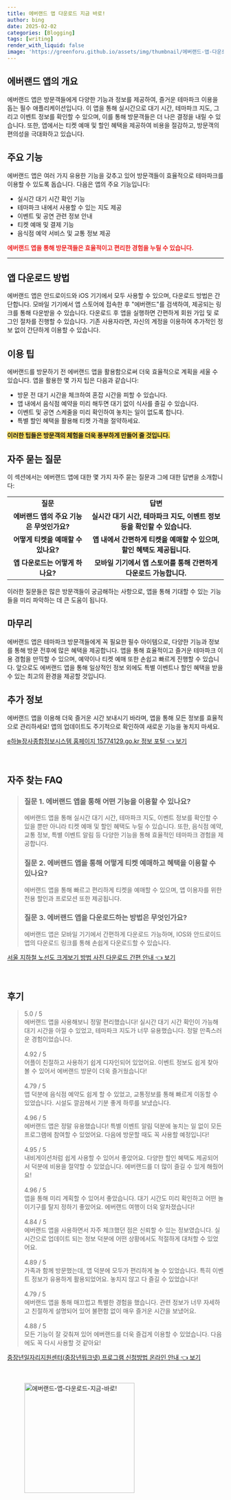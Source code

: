 ```yaml
---
title: 에버랜드 앱 다운로드 지금 바로!
author: bing
date: 2025-02-02
categories: [Blogging]
tags: [writing]
render_with_liquid: false
image: 'https://greenforu.github.io/assets/img/thumbnail/에버랜드-앱-다운로드-지금-바로!.webp'
---
```



<h2 id='에버랜드 앱의 개요'>에버랜드 앱의 개요</h2>

<p>에버랜드 앱은 방문객들에게 다양한 기능과 정보를 제공하여, 즐거운 테마파크 이용을 돕는 필수 애플리케이션입니다. 이 앱을 통해 실시간으로 대기 시간, 테마파크 지도, 그리고 이벤트 정보를 확인할 수 있으며, 이를 통해 방문객들은 더 나은 결정을 내릴 수 있습니다. 또한, 앱에서는 티켓 예매 및 할인 혜택을 제공하여 비용을 절감하고, 방문객의 편의성을 극대화하고 있습니다.</p>

<h2 id='주요 기능'>주요 기능</h2>

<p>에버랜드 앱은 여러 가지 유용한 기능을 갖추고 있어 방문객들이 효율적으로 테마파크를 이용할 수 있도록 돕습니다. 다음은 앱의 주요 기능입니다:</p>

<ul>
    <li>실시간 대기 시간 확인 기능</li>
    <li>테마파크 내에서 사용할 수 있는 지도 제공</li>
    <li>이벤트 및 공연 관련 정보 안내</li>
    <li>티켓 예매 및 결제 기능</li>
    <li>음식점 예약 서비스 및 교통 정보 제공</li>
</ul>

<p><b><span style="color: #ee2323;">에버랜드 앱을 통해 방문객들은 효율적이고 편리한 경험을 누릴 수 있습니다.</span></b></p>

<hr />

<h2 id='앱 다운로드 방법'>앱 다운로드 방법</h2>

<p>에버랜드 앱은 안드로이드와 iOS 기기에서 모두 사용할 수 있으며, 다운로드 방법은 간단합니다. 모바일 기기에서 앱 스토어에 접속한 후 "에버랜드"를 검색하여, 제공되는 링크를 통해 다운받을 수 있습니다. 다운로드 후 앱을 실행하면 간편하게 회원 가입 및 로그인 절차를 진행할 수 있습니다. 기존 사용자라면, 자신의 계정을 이용하여 추가적인 정보 없이 간단하게 이용할 수 있습니다.</p>

<h2 id='이용 팁'>이용 팁</h2>

<p>에버랜드를 방문하기 전 에버랜드 앱을 활용함으로써 더욱 효율적으로 계획을 세울 수 있습니다. 앱을 활용한 몇 가지 팁은 다음과 같습니다:</p>

<ul>
    <li>방문 전 대기 시간을 체크하여 혼잡 시간을 피할 수 있습니다.</li>
    <li>앱 내에서 음식점 예약을 미리 해두면 대기 없이 식사를 즐길 수 있습니다.</li>
    <li>이벤트 및 공연 스케줄을 미리 확인하여 놓치는 일이 없도록 합니다.</li>
    <li>특별 할인 혜택을 활용해 티켓 가격을 절약하세요.</li>
</ul>

<p><b><span style="background-color: #ffe066;">이러한 팁들은 방문객의 체험을 더욱 풍부하게 만들어 줄 것입니다.</span></b></p>

<h2 id='자주 묻는 질문'>자주 묻는 질문</h2>

<p>이 섹션에서는 에버랜드 앱에 대한 몇 가지 자주 묻는 질문과 그에 대한 답변을 소개합니다:</p>

<table>
    <tr>
        <td style="text-align: center; height: 17px;"><b>질문</b></td>
        <td style="text-align: center; height: 17px;"><b>답변</b></td>
    </tr>
    <tr>
        <td style="text-align: center; height: 17px;"><b>에버랜드 앱의 주요 기능은 무엇인가요?</b></td>
        <td style="text-align: center; height: 17px;"><b>실시간 대기 시간, 테마파크 지도, 이벤트 정보 등을 확인할 수 있습니다.</b></td>
    </tr>
    <tr>
        <td style="text-align: center; height: 17px;"><b>어떻게 티켓을 예매할 수 있나요?</b></td>
        <td style="text-align: center; height: 17px;"><b>앱 내에서 간편하게 티켓을 예매할 수 있으며, 할인 혜택도 제공됩니다.</b></td>
    </tr>
    <tr>
        <td style="text-align: center; height: 17px;"><b>앱 다운로드는 어떻게 하나요?</b></td>
        <td style="text-align: center; height: 17px;"><b>모바일 기기에서 앱 스토어를 통해 간편하게 다운로드 가능합니다.</b></td>
    </tr>
</table>

<p>이러한 질문들은 많은 방문객들이 궁금해하는 사항으로, 앱을 통해 기대할 수 있는 기능들을 미리 파악하는 데 큰 도움이 됩니다.</p>

<h2 id='마무리'>마무리</h2>

<p>에버랜드 앱은 테마파크 방문객들에게 꼭 필요한 필수 아이템으로, 다양한 기능과 정보를 통해 방문 전후에 많은 혜택을 제공합니다. 앱을 통해 효율적이고 즐거운 테마파크 이용 경험을 만끽할 수 있으며, 예약이나 티켓 예매 또한 손쉽고 빠르게 진행할 수 있습니다. 앞으로도 에버랜드 앱을 통해 일상적인 정보 외에도 특별 이벤트나 할인 혜택을 받을 수 있는 최고의 환경을 제공할 것입니다.</p>

<h2 id='추가 정보'>추가 정보</h2>

<p>에버랜드 앱을 이용해 더욱 즐거운 시간 보내시기 바라며, 앱을 통해 모든 정보를 효율적으로 관리하세요! 앱의 업데이트도 주기적으로 확인하여 새로운 기능을 놓치지 마세요.</p>


<p><a class="click-button" title="e하늘장사종합정보시스템 홈페이지 15774129.go.kr 정보 포털" href="https://greenforu.github.io/posts/e%ED%95%98%EB%8A%98%EC%9E%A5%EC%82%AC%EC%A2%85%ED%95%A9%EC%A0%95%EB%B3%B4%EC%8B%9C%EC%8A%A4%ED%85%9C-%ED%99%88%ED%8E%98%EC%9D%B4%EC%A7%80-15774129.go.kr-%EC%A0%95%EB%B3%B4-%ED%8F%AC%ED%84%B8/" rel="dofollow">e하늘장사종합정보시스템 홈페이지 15774129.go.kr 정보 포털 👈 보기</a></p><br>
<h2 id='자주_찾는_FAQ'>자주 찾는 FAQ</h2>
<div itemscope="" itemtype="https://schema.org/FAQPage"> 
<blockquote> 
<div itemscope="" itemprop="mainEntity" itemtype="https://schema.org/Question"> 
<h3 itemprop="name">질문 1. 에버랜드 앱을 통해 어떤 기능을 이용할 수 있나요?</h3> 
<div itemscope="" itemprop="acceptedAnswer" itemtype="https://schema.org/Answer"> 
<span itemprop="text"> 
<p>에버랜드 앱을 통해 실시간 대기 시간, 테마파크 지도, 이벤트 정보를 확인할 수 있을 뿐만 아니라 티켓 예매 및 할인 혜택도 누릴 수 있습니다. 또한, 음식점 예약, 교통 정보, 특별 이벤트 알림 등 다양한 기능을 통해 효율적인 테마파크 경험을 제공합니다.</p> 
</span> 
</div> 
</div> 

<div itemscope="" itemprop="mainEntity" itemtype="https://schema.org/Question"> 
<h3 itemprop="name">질문 2. 에버랜드 앱을 통해 어떻게 티켓 예매하고 혜택을 이용할 수 있나요?</h3> 
<div itemscope="" itemprop="acceptedAnswer" itemtype="https://schema.org/Answer"> 
<span itemprop="text"> 
<p>에버랜드 앱을 통해 빠르고 편리하게 티켓을 예매할 수 있으며, 앱 이용자를 위한 전용 할인과 프로모션 또한 제공됩니다.</p> 
</span> 
</div> 
</div> 

<div itemscope="" itemprop="mainEntity" itemtype="https://schema.org/Question"> 
<h3 itemprop="name">질문 3. 에버랜드 앱을 다운로드하는 방법은 무엇인가요?</h3> 
<div itemscope="" itemprop="acceptedAnswer" itemtype="https://schema.org/Answer"> 
<span itemprop="text"> 
<p>에버랜드 앱은 모바일 기기에서 간편하게 다운로드 가능하며, IOS와 안드로이드 앱의 다운로드 링크를 통해 손쉽게 다운로드할 수 있습니다.</p> 
</span> 
</div> 
</div> 
</blockquote> 
</div>
<p><a class="click-button" title="서울 지하철 노선도 크게보기 방법 사진 다운로드 간편 안내" href="https://greenforu.github.io/posts/%EC%84%9C%EC%9A%B8-%EC%A7%80%ED%95%98%EC%B2%A0-%EB%85%B8%EC%84%A0%EB%8F%84-%ED%81%AC%EA%B2%8C%EB%B3%B4%EA%B8%B0-%EB%B0%A9%EB%B2%95-%EC%82%AC%EC%A7%84-%EB%8B%A4%EC%9A%B4%EB%A1%9C%EB%93%9C-%EA%B0%84%ED%8E%B8-%EC%95%88%EB%82%B4/" rel="dofollow">서울 지하철 노선도 크게보기 방법 사진 다운로드 간편 안내 👈 보기</a></p><br>
<h2 id='후기'>후기</h2>
<div itemscope itemtype="https://schema.org/Product">
  <blockquote>
  <div itemprop="review" itemscope itemtype="https://schema.org/Review">
      <div itemprop="reviewRating" itemscope itemtype="https://schema.org/Rating"> <span itemprop="ratingValue">5.0</span> / <span itemprop="bestRating">5</span> </div>
      <span itemprop="reviewBody">에버랜드 앱을 사용해보니 정말 편리했습니다! 실시간 대기 시간 확인이 가능해 대기 시간을 아낄 수 있었고, 테마파크 지도가 너무 유용했습니다. 정말 만족스러운 경험이었습니다.</span>
  </div>
  <br>
  <div itemprop="review" itemscope itemtype="https://schema.org/Review">
      <div itemprop="reviewRating" itemscope itemtype="https://schema.org/Rating"> <span itemprop="ratingValue">4.92</span> / <span itemprop="bestRating">5</span> </div>
      <span itemprop="reviewBody">어플이 친절하고 사용하기 쉽게 디자인되어 있었어요. 이벤트 정보도 쉽게 찾아볼 수 있어서 에버랜드 방문이 더욱 즐거웠습니다!</span>
  </div>
  <br>
  <div itemprop="review" itemscope itemtype="https://schema.org/Review">
      <div itemprop="reviewRating" itemscope itemtype="https://schema.org/Rating"> <span itemprop="ratingValue">4.79</span> / <span itemprop="bestRating">5</span> </div>
      <span itemprop="reviewBody">앱 덕분에 음식점 예약도 쉽게 할 수 있었고, 교통정보를 통해 빠르게 이동할 수 있었습니다. 시설도 깔끔해서 기분 좋게 하루를 보냈습니다.</span>
  </div>
  <br>
  <div itemprop="review" itemscope itemtype="https://schema.org/Review">
      <div itemprop="reviewRating" itemscope itemtype="https://schema.org/Rating"> <span itemprop="ratingValue">4.96</span> / <span itemprop="bestRating">5</span> </div>
      <span itemprop="reviewBody">에버랜드 앱은 정말 유용했습니다! 특별 이벤트 알림 덕분에 놓치는 일 없이 모든 프로그램에 참여할 수 있었어요. 다음에 방문할 때도 꼭 사용할 예정입니다!</span>
  </div>
  <br>
  <div itemprop="review" itemscope itemtype="https://schema.org/Review">
      <div itemprop="reviewRating" itemscope itemtype="https://schema.org/Rating"> <span itemprop="ratingValue">4.95</span> / <span itemprop="bestRating">5</span> </div>
      <span itemprop="reviewBody">내비게이션처럼 쉽게 사용할 수 있어서 좋았어요. 다양한 할인 혜택도 제공되어서 덕분에 비용을 절약할 수 있었습니다. 에버랜드를 더 많이 즐길 수 있게 해줬어요!</span>
  </div>
  <br>
  <div itemprop="review" itemscope itemtype="https://schema.org/Review">
      <div itemprop="reviewRating" itemscope itemtype="https://schema.org/Rating"> <span itemprop="ratingValue">4.96</span> / <span itemprop="bestRating">5</span> </div>
      <span itemprop="reviewBody">앱을 통해 미리 계획할 수 있어서 좋았습니다. 대기 시간도 미리 확인하고 어떤 놀이기구를 탈지 정하기 좋았어요. 에버랜드 여행이 더욱 알차졌습니다!</span>
  </div>
  <br>
  <div itemprop="review" itemscope itemtype="https://schema.org/Review">
      <div itemprop="reviewRating" itemscope itemtype="https://schema.org/Rating"> <span itemprop="ratingValue">4.84</span> / <span itemprop="bestRating">5</span> </div>
      <span itemprop="reviewBody">에버랜드 앱을 사용하면서 자주 체크했던 점은 신뢰할 수 있는 정보였습니다. 실시간으로 업데이트 되는 정보 덕분에 어떤 상황에서도 적절하게 대처할 수 있었어요.</span>
  </div>
  <br>
  <div itemprop="review" itemscope itemtype="https://schema.org/Review">
      <div itemprop="reviewRating" itemscope itemtype="https://schema.org/Rating"> <span itemprop="ratingValue">4.89</span> / <span itemprop="bestRating">5</span> </div>
      <span itemprop="reviewBody">가족과 함께 방문했는데, 앱 덕분에 모두가 편리하게 놀 수 있었습니다. 특히 이벤트 정보가 유용하게 활용되었어요. 놓치지 않고 다 즐길 수 있었습니다!</span>
  </div>
  <br>
  <div itemprop="review" itemscope itemtype="https://schema.org/Review">
      <div itemprop="reviewRating" itemscope itemtype="https://schema.org/Rating"> <span itemprop="ratingValue">4.79</span> / <span itemprop="bestRating">5</span> </div>
      <span itemprop="reviewBody">에버랜드 앱을 통해 매끄럽고 특별한 경험을 했습니다. 관련 정보가 너무 자세하고 친절하게 설명되어 있어 불편함 없이 매우 즐거운 시간을 보냈어요.</span>
  </div>
  <br>
  <div itemprop="review" itemscope itemtype="https://schema.org/Review">
      <div itemprop="reviewRating" itemscope itemtype="https://schema.org/Rating"> <span itemprop="ratingValue">4.88</span> / <span itemprop="bestRating">5</span> </div>
      <span itemprop="reviewBody">모든 기능이 잘 갖춰져 있어 에버랜드를 더욱 즐겁게 이용할 수 있었습니다. 다음에도 꼭 다시 사용할 것 같아요!</span>
  </div>
  </blockquote>
</div>
<p><a class="click-button" title="중장년일자리지원센터(중장년워크넷) 프로그램 신청방법 온라인 안내" href="https://greenforu.github.io/posts/%EC%A4%91%EC%9E%A5%EB%85%84%EC%9D%BC%EC%9E%90%EB%A6%AC%EC%A7%80%EC%9B%90%EC%84%BC%ED%84%B0(%EC%A4%91%EC%9E%A5%EB%85%84%EC%9B%8C%ED%81%AC%EB%84%B7)-%ED%94%84%EB%A1%9C%EA%B7%B8%EB%9E%A8-%EC%8B%A0%EC%B2%AD%EB%B0%A9%EB%B2%95-%EC%98%A8%EB%9D%BC%EC%9D%B8-%EC%95%88%EB%82%B4/" rel="dofollow">중장년일자리지원센터(중장년워크넷) 프로그램 신청방법 온라인 안내 👈 보기</a></p><br>
<figure class="image"><img src="https://greenforu.github.io/assets/img/thumbnail/에버랜드-앱-다운로드-지금-바로!.webp" alt="에버랜드-앱-다운로드-지금-바로!" width="256" height="256"></figure>